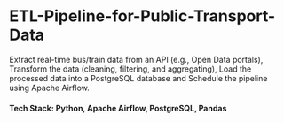 # ETL-Pipeline-for-Public-Transport-Data
Extract real-time bus/train data from an API (e.g., Open Data portals), Transform the data (cleaning, filtering, and aggregating), Load the processed data into a PostgreSQL database and Schedule the pipeline using Apache Airflow.  

#### Tech Stack: Python, Apache Airflow, PostgreSQL, Pandas
